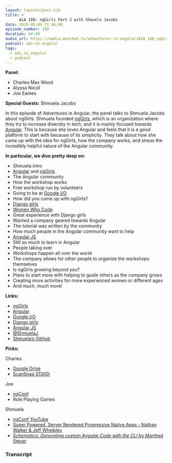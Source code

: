 ```yaml
---
layout: layouts/post.njk
title: >
      AiA 188: ngGirls Part 2 with Shmuela Jacobs
date: 2018-05-09 21:46:00
episode_number: 188
duration: 44:49
audio_url: https://media.devchat.tv/adventures-in-angular/AIA_188_ngGirls_Part_2_with_Shmuela_Jacobs.mp3
podcast: adv-in-angular
tags: 
  - adv_in_angular
  - podcast
---
```


 **Panel:**

- Charles Max Wood
- Alyssa Nicoll
- Joe Eames

**Special Guests:** Shmuela Jacobs

In this episode of Adventures in Angular, the panel talks to Shmuela Jacobs about ngGirls. Shmuela founded [ngGirls](http://ng-girls.org/), which is an organization where they try to increase diversity in tech, and it is mainly focused towards [Angular](https://angular.io/). This is because she loves Angular and feels that it is a good platform to start with because of its simplicity. They talk about how she came up with the idea for ngGirls, how the company works, and stress the incredibly helpful nature of the Angular community.

**In particular, we dive pretty deep on:**

- Shmuela intro
- [Angular](https://angular.io/) and [ngGirls](http://ng-girls.org/)
- The Angular community
- How the workshop works
- Free workshop run by volunteers
- Going to be at [Google I/O](https://events.google.com/io/)
- How did you come up with ngGirls?
- [Django girls](https://djangogirls.org/)
- [Women Who Code](https://www.womenwhocode.com/)
- Great experience with Django girls
- Wanted a company geared towards Angular
- The tutorial was written by the community
- How much people in the Angular community want to help
- [Angular JS](https://angularjs.org/)
- Still so much to learn in Angular
- People taking over
- Workshops happen all over the world
- The company allows for other people to organize the workshops themselves
- Is ngGirls growing beyond you?
- Plans to start more with helping to guide others as the company grows
- Creating more activities for more experienced women or different ages
- And much, much more!

**Links:&nbsp;**

- [ngGirls](http://ng-girls.org/)
- [Angular](https://angular.io/)
- [Google I/O](https://events.google.com/io/)
- [Django girls](https://djangogirls.org/)
- [Angular JS](https://angularjs.org/)
- [@ShmuelaJ](https://twitter.com/shmuelaj?lang=en)
- [Shmuela’s GitHub](https://github.com/shmool)

**Picks:**

Charles

- [Google Drive](https://www.google.com/drive/)
- [ScanSnap S1300i](https://www.amazon.com/Fujitsu-ScanSnap-Portable-Document-Scanner/dp/B008HBFADQ)

Joe

- [ngConf](https://www.ng-conf.org/)
- Role Playing Games

Shmuela

- [ngConf YouTube](https://www.youtube.com/channel/UCm9iiIfgmVODUJxINecHQkA)
- [Super Powered, Server Rendered Progressive Native Apps - Nathan Walker & Jeff Whelpley](https://www.youtube.com/watch?v=EqqNexmu3Ug)
- [_Schematics: Generating custom Angular Code with the CLI_ by Manfred Steyer](https://leanpub.com/angular-schematics)


### Transcript


